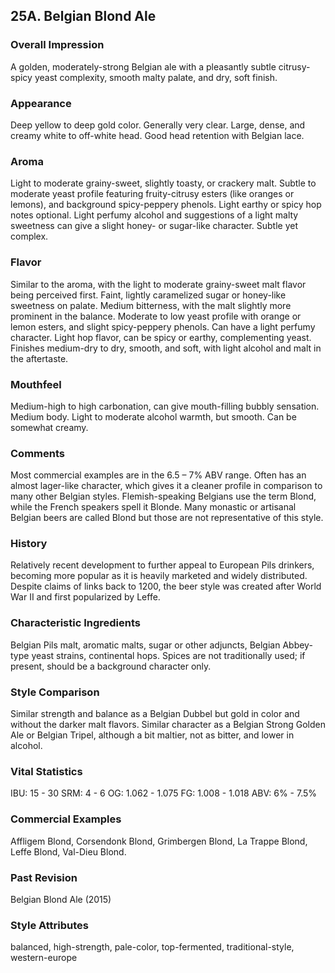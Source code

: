 ## 25A. Belgian Blond Ale

### Overall Impression

A golden, moderately-strong Belgian ale with a pleasantly subtle citrusy-spicy yeast complexity, smooth malty palate, and dry, soft finish.

### Appearance

Deep yellow to deep gold color. Generally very clear. Large, dense, and creamy white to off-white head. Good head retention with Belgian lace.

### Aroma

Light to moderate grainy-sweet, slightly toasty, or crackery malt. Subtle to moderate yeast profile featuring fruity-citrusy esters (like oranges or lemons), and background spicy-peppery phenols. Light earthy or spicy hop notes optional. Light perfumy alcohol and suggestions of a light malty sweetness can give a slight honey- or sugar-like character. Subtle yet complex.

### Flavor

Similar to the aroma, with the light to moderate grainy-sweet malt flavor being perceived first. Faint, lightly caramelized sugar or honey-like sweetness on palate. Medium bitterness, with the malt slightly more prominent in the balance. Moderate to low yeast profile with orange or lemon esters, and slight spicy-peppery phenols. Can have a light perfumy character. Light hop flavor, can be spicy or earthy, complementing yeast. Finishes medium-dry to dry, smooth, and soft, with light alcohol and malt in the aftertaste.

### Mouthfeel

Medium-high to high carbonation, can give mouth-filling bubbly sensation. Medium body. Light to moderate alcohol warmth, but smooth. Can be somewhat creamy.

### Comments

Most commercial examples are in the 6.5 – 7% ABV range. Often has an almost lager-like character, which gives it a cleaner profile in comparison to many other Belgian styles. Flemish-speaking Belgians use the term Blond, while the French speakers spell it Blonde. Many monastic or artisanal Belgian beers are called Blond but those are not representative of this style.

### History

Relatively recent development to further appeal to European Pils drinkers, becoming more popular as it is heavily marketed and widely distributed. Despite claims of links back to 1200, the beer style was created after World War II and first popularized by Leffe.

### Characteristic Ingredients

Belgian Pils malt, aromatic malts, sugar or other adjuncts, Belgian Abbey-type yeast strains, continental hops. Spices are not traditionally used; if present, should be a background character only.

### Style Comparison

Similar strength and balance as a Belgian Dubbel but gold in color and without the darker malt flavors. Similar character as a Belgian Strong Golden Ale or Belgian Tripel, although a bit maltier, not as bitter, and lower in alcohol.

### Vital Statistics

IBU: 15 - 30
SRM: 4 - 6
OG: 1.062 - 1.075
FG: 1.008 - 1.018
ABV: 6% - 7.5%

### Commercial Examples

Affligem Blond, Corsendonk Blond, Grimbergen Blond, La Trappe Blond, Leffe Blond, Val-Dieu Blond.

### Past Revision

Belgian Blond Ale (2015)

### Style Attributes

balanced, high-strength, pale-color, top-fermented, traditional-style, western-europe